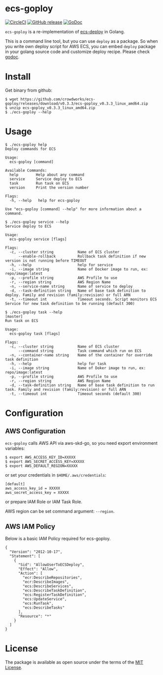 # ecs-goploy
[![CircleCI](https://circleci.com/gh/crowdworks/ecs-goploy.svg?style=svg)](https://circleci.com/gh/crowdworks/ecs-goploy)
[![GitHub release](http://img.shields.io/github/release/crowdworks/ecs-goploy.svg?style=flat-square)](https://github.com/crowdworks/ecs-goploy/releases)
[![GoDoc](https://godoc.org/github.com/crowdworks/ecs-goploy/deploy?status.svg)](https://godoc.org/github.com/crowdworks/ecs-goploy/deploy)

`ecs-goploy` is a re-implementation of [ecs-deploy](https://github.com/silinternational/ecs-deploy) in Golang.


This is a command line tool, but you can use `deploy` as a package.
So when you write own deploy script for AWS ECS, you can embed `deploy` package in your golang source code and customize deploy recipe.
Please check [godoc](https://godoc.org/github.com/crowdworks/ecs-goploy/deploy).


# Install

Get binary from github:

```
$ wget https://github.com/crowdworks/ecs-goploy/releases/download/v0.3.3/ecs-goploy_v0.3.3_linux_amd64.zip
$ unzip ecs-goploy_v0.3.3_linux_amd64.zip
$ ./ecs-goploy --help
```

# Usage

```
$ ./ecs-goploy help
Deploy commands for ECS

Usage:
  ecs-goploy [command]

Available Commands:
  help        Help about any command
  service     Service deploy to ECS
  task        Run task on ECS
  version     Print the version number

Flags:
  -h, --help   help for ecs-goploy

Use "ecs-goploy [command] --help" for more information about a command.

$ ./ecs-goploy service --help
Service deploy to ECS

Usage:
  ecs-goploy service [flags]

Flags:
  -c, --cluster string           Name of ECS cluster
      --enable-rollback          Rollback task definition if new version is not running before TIMEOUT
  -h, --help                     help for service
  -i, --image string             Name of Docker image to run, ex: repo/image:latest
  -p, --profile string           AWS Profile to use
  -r, --region string            AWS Region Name
  -n, --service-name string      Name of service to deploy
  -d, --task-definition string   Name of base task definition to deploy. Family and revision (family:revision) or full ARN
  -t, --timeout int              Timeout seconds. Script monitors ECS Service for new task definition to be running (default 300)

$ ./ecs-goploy task --help                                                                                                                                                              [master]
Run task on ECS

Usage:
  ecs-goploy task [flags]

Flags:
  -c, --cluster string           Name of ECS cluster
      --command string           Task command which run on ECS
  -n, --container-name string    Name of the container for override task definition
  -h, --help                     help for task
  -i, --image string             Name of Doker image to run, ex: repo/image:latest
  -p, --profile string           AWS Profile to use
  -r, --region string            AWS Region Name
  -d, --task-definition string   Name of base task definition to run task. Family and revision (family:revision) or full ARN
  -t, --timeout int              Timeout seconds (default 300)
```

# Configuration
## AWS Configuration

`ecs-goploy` calls AWS API via aws-skd-go, so you need export environment variables:

```
$ export AWS_ACCESS_KEY_ID=XXXXX
$ export AWS_SECRET_ACCESS_KEY=XXXXX
$ export AWS_DEFAULT_REGION=XXXXX
```

or set your credentials in `$HOME/.aws/credentials`:

```
[default]
aws_access_key_id = XXXXX
aws_secret_access_key = XXXXX
```

or prepare IAM Role or IAM Task Role.

AWS region can be set command argument: `--region`.

## AWS IAM Policy

Below is a basic IAM Policy required for ecs-goploy.

```
{
  "Version": "2012-10-17",
  "Statement": [
    {
      "Sid": "AllowUserToECSDeploy",
      "Effect": "Allow",
      "Action": [
        "ecr:DescribeRepositories",
        "ecr:DescribeImages",
        "ecs:DescribeServices",
        "ecs:DescribeTaskDefinition",
        "ecs:RegisterTaskDefinition",
        "ecs:UpdateService",
        "ecs:RunTask",
        "ecs:DescribeTasks"
      ],
      "Resource": "*"
    }
  ]
}
```

# License

The package is available as open source under the terms of the [MIT License](https://opensource.org/licenses/MIT).
